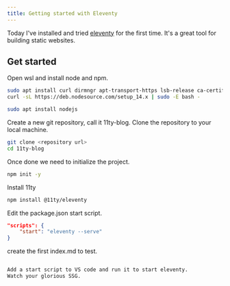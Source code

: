 ```yaml
---
title: Getting started with Eleventy
---
```


Today I've installed and tried [eleventy](https://www.11ty.dev/) for the first time. It's a great tool for building static websites.

## Get started
Open wsl and install node and npm.
```bash	
sudo apt install curl dirmngr apt-transport-https lsb-release ca-certificates
curl -sL https://deb.nodesource.com/setup_14.x | sudo -E bash -

sudo apt install nodejs
```

Create a new git repository, call it 11ty-blog. Clone the repository to your local machine.
```bash
git clone <repository url>
cd 11ty-blog
```

Once done we need to initialize the project.
```bash
npm init -y
```

Install 11ty
```bash
npm install @11ty/eleventy
```

Edit the package.json start script.
```json
"scripts": {
    "start": "eleventy --serve"
}
```

create the first index.md to test.
```markdown

Add a start script to VS code and run it to start eleventy.
Watch your glorious SSG.